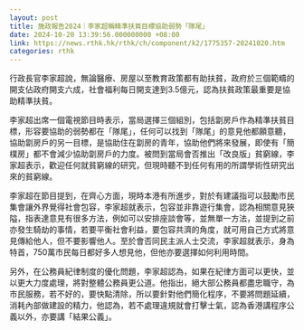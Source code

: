 ```yaml
---
layout: post
title: 施政報告2024｜李家超稱精準扶貧目標協助弱勢「隊尾」
date: 2024-10-20 13:39:56.000000000 +08:00
link: https://news.rthk.hk/rthk/ch/component/k2/1775357-20241020.htm
categories: rthk
---
```


行政長官李家超說，無論醫療、房屋以至教育政策都有助扶貧，政府於三個範疇的開支佔政府開支六成，社會福利每日開支達到3.5億元，認為扶貧政策最重要是協助精準扶貧。

李家超出席一個電視節目時表示，當局選擇三個組別，包括劏房戶作為精準扶貧目標，形容要協助的弱勢都在「隊尾」，任何可以找到「隊尾」的意見他都願意聽，協助劏房戶的另一目標，是協助住在劏房的青年，協助他們將來發展，即使有「簡樸房」都不會減少協助劏房戶的力度。被問到當局會否推出「改良版」貧窮線，李家超表示，歡迎任何就貧窮線的研究，但現時聽不到任何有用的所謂學術性研究出來的貧窮線。

李家超在節目提到，在齊心方面，現時本港有所進步，對於有建議指可以鼓勵巿民集會讓外界覺得社會包容，李家超就表示，包容並非靠遊行集會，認為相關意見狹隘，指表達意見有很多方法，例如可以安排座談會等，並無單一方法，並提到之前亦發生騎劫的事情，若要平衡社會利益，要包容共濟的角度，就可用自己方式將意見傳給他人，但不要影響他人。至於會否同民主派人士交流，李家超就表示，身為特首，750萬巿民每日都好多人想見他，但他亦要選擇如何利用時間。

另外，在公務員紀律制度的優化問題，李家超認為，如果在紀律方面可以更快，並以更大力度處理，將對整體公務員更公道。他指出，絕大部公務員都盡忠職守，為巿民服務，若不好的，要快點清除，所以要針對他們簡化程序，不要將問題延續，消耗內部做建設的精力，他認為，若不處理違規就會打擊士氣，認為香港講程序公義以外，亦要講「結果公義」。
